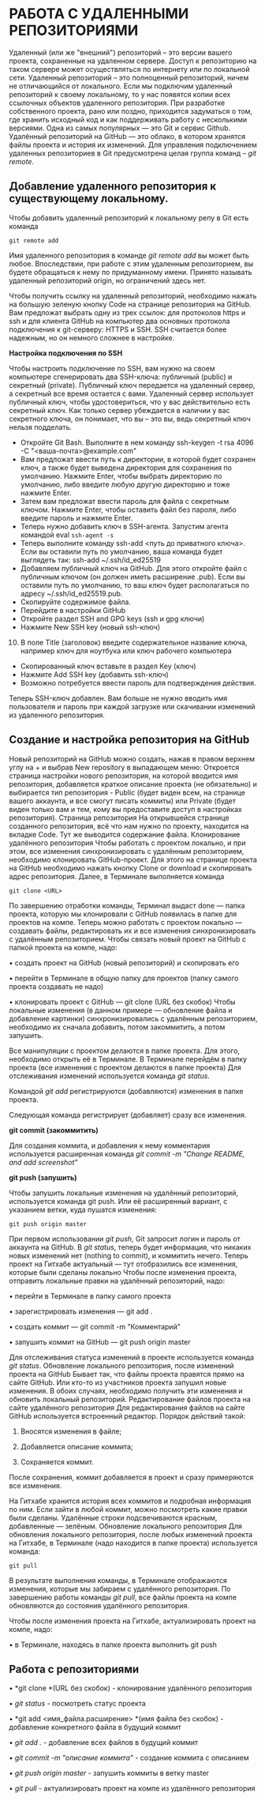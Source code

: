 # РАБОТА С УДАЛЕННЫМИ РЕПОЗИТОРИЯМИ

Удаленный (или же "внешний") репозиторий – это версии вашего проекта, сохраненные на удаленном сервере. Доступ к репозиторию на таком сервере может осуществляться по интернету или по локальной сети. Удаленный репозиторий – это  полноценный репозиторий, ничем не отличающийся от локального. Если мы подключим удаленный репозиторий к своему локальному, то у нас появятся копии всех ссылочных объектов удаленного репозитория. При разработке собственного проекта, рано или поздно, приходится задуматься о том, где хранить исходный код и как поддерживать работу с несколькими версиями. Одна из самых популярных — это Git и сервис Github. Удалённый репозиторий на GitHub — это облако, в котором хранятся файлы проекта и история их изменений. Для управления подключением удаленных репозиториев в Git предусмотрена целая группа команд – *git remote*. 

## Добавление удаленного репозитория к существующему локальному. 

Чтобы добавить удаленный репозиторий к локальному репу в Git есть команда 

```
git remote add
```

Имя удаленного репозитория в команде *git remote add* вы может быть любое. Впоследствии, при работе с этим удаленным репозиторием, вы будете обращаться к нему по придуманному имени. Принято называть удаленный репозиторий origin, но ограничений здесь нет.

Чтобы получить ссылку на удаленный репозиторий, необходимо нажать на большую зеленую кнопку Code на странице репозитория на GitHub. Вам предложат выбрать одну из трех ссылок: для протоколов https и ssh и для клиента GitHub на компьютер два основных протокола подключения к git-серверу: HTTPS и SSH. SSH считается более надежным, но он немного сложнее в настройке.

**Настройка подключения по SSH** 

Чтобы настроить подключение по SSH, вам нужно на своем компьютере сгенерировать два SSH-ключа: публичный (public) и секретный (private). Публичный ключ передается на удаленный сервер, а секретный все время остается с вами. Удаленный сервер использует публичный ключ, чтобы удостовериться, что у вас действительно есть секретный ключ. Как только сервер убеждается в наличии у вас секретного ключа, он понимает, что вы – это вы, ведь секретный ключ нельзя подделать.

* Откройте Git Bash.
Выполните в нем команду ssh-keygen -t rsa 4096 -C "<ваша-почта>@example.com"
* Вам предложат ввести путь к директории, в которой будет сохранен ключ, а также будет выведена директория для сохранения по умолчанию. Нажмите Enter, чтобы выбрать директорию по умолчанию, либо введите любую другую директорию и тоже нажмите Enter.
* Затем вам предложат ввести пароль для файла с секретным ключом. Нажмите Enter, чтобы оставить файл без пароля, либо введите пароль и нажмите Enter.
* Теперь нужно добавить ключ в SSH-агента. Запустим агента командой eval `ssh-agent -s`
* Теперь выполните команду ssh-add <путь до приватного ключа>. Если вы оставили путь по умолчанию, ваша команда будет выглядеть так: ssh-add ~/.ssh/id_ed25519
* Добавляем публичный ключ на GitHub. Для этого откройте файл с публичным ключом (он должен иметь расширение .pub). Если вы оставили путь по умолчанию, то ваш ключ будет располагаться по адресу ~/.ssh/id_ed25519.pub.
* Скопируйте содержимое файла.
* Перейдите в настройки GitHub
* Откройте раздел SSH and GPG keys (ssh и gpg ключи)
* Нажмите New SSH key (новый ssh-ключ)
10. В поле Title (заголовок) введите содержательное название ключа, например ключ для ноутбука или ключ рабочего компьютера
* Скопированный ключ вставьте в раздел Key (ключ)
* Нажмите Add SSH key (добавить ssh-ключ)
* Возможно потребуется ввести пароль для подтверждения действия.

Теперь SSH-ключ добавлен. Вам больше не нужно вводить имя пользователя и пароль при каждой загрузке или скачивании изменений из удаленного репозитория.

## Создание и настройка репозитория на GitHub

Новый репозиторий на GitHub можно создать, нажав в правом верхнем углу на + и выбрав New repository в выпадающем меню:
Откроется страница настройки нового репозитория, на которой вводится имя репозитория, добавляется краткое описание проекта (не обязательно) и выбирается тип репозитория  - Public (будет виден всем, на странице вашего аккаунта, и все смогут писать коммиты) или Private (будет виден только вам и тем, кому вы предоставите доступ в настройках репозитория).
Страница репозитория
На открывшейся странице созданного репозитория, всё что нам нужно по проекту, находится на вкладке Code. Тут же выводится содержание файла.
Клонирование удалённого репозитория
Чтобы работать с проектом локально, и при этом, все изменения синхронизировать с удалённым репозиторием, необходимо клонировать GitHub-проект.
Для этого на странице проекта на GitHub необходимо нажать кнопку Clone or download и скопировать адрес репозитория.
Далее, в Терминале выполняется команда 

```
git clone <URL>
```

По завершению отработки команды, Терминал выдаст done — папка проекта, которую мы клонировали с GitHub появилась в папке для проектов на компе. Теперь можно работать с проектом локально — создавать файлы, редактировать их и все изменения синхронизировать с удалённым репозиторием.
Чтобы связать новый проект на GitHub с папкой проекта на компе, надо:

•	создать проект на GitHub (новый репозиторий) и скопировать его <URL>

•	перейти в Терминале в общую папку для проектов (папку самого проекта создавать не надо)

•	клонировать проект с GitHub — git clone <URL> (URL без скобок)
Чтобы локальные изменения (в данном примере — обновление файла и добавление картинки) синхронизировались с удалённым репозиторием, необходимо их сначала добавить, потом закоммитить, а потом запушить.
 
Все манипуляции с проектом делаются в папке проекта. Для этого, необходимо открыть её в Терминале. В Терминале перейдём в папку проекта (все изменения с проектом делаются в папке проекта)
Для отслеживания изменений используется команда *git status*.

Командой *git add* регистрируются (добавляются) изменения в папке проекта. 

Следующая команда регистрирует (добавляет) сразу все изменения. 

**git commit (закоммитить)**

Для создания коммита, и добавления к нему комментария используется расширенная команда 
*git commit -m "Change README, and add screenshot"*

**git push (запушить)**

Чтобы запушить локальные изменения на удалённый репозиторий, используется команда git push. Или её расширенный вариант, с указанием ветки, куда пушатся изменения:

```
git push origin master

```

При первом использовании *git push*, Git запросит логин и пароль от аккаунта на GitHub. В *git status*, теперь будет информация, что никаких новых изменений нет (nothing to commit), и коммитить нечего.
Теперь проект на Гитхабе актуальный — тут отобразились все изменения, которые были сделаны локально
Чтобы после изменения проекта, отправить локальные правки на удалённый репозиторий, надо:

•	перейти в Терминале в папку самого проекта

•	зарегистрировать изменения — git add .

•	создать коммит — git commit -m "Комментарий"

•	запушить коммит на GitHub — git push origin master

Для отслеживания статуса изменений в проекте используется команда *git status*.
Обновление локального репозитория, после изменений проекта на GitHub
Бывает так, что файлы проекта правятся прямо на сайте GitHub. Или кто-то из участников проекта запушил новые изменения. В обоих случаях, необходимо получить эти изменения и обновить локальный репозиторий.
Редактирование файлов проекта на сайте удалённого репозитория
Для редактирования файлов на сайте GitHub используется встроенный редактор. Порядок действий такой:

1.	Вносятся изменения в файле;

2.	Добавляется описание коммита;

3.	Сохраняется коммит.

После сохранения, коммит добавляется в проект и сразу примеряются все изменения.

На Гитхабе хранится история всех коммитов и подробная информация по ним. Если зайти в любой коммит, можно посмотреть какие правки были сделаны. Удалённые строки подсвечиваются красным, добавленные — зелёным.
Обновление локального репозитория
Для обновления локального репозитория, после любых изменений проекта на Гитхабе, в Терминале (надо находится в папке проекта) используется команда:

```
git pull
```

В результате выполнения команды, в Терминале отображаются изменения, которые мы забираем с удалённого репозитория. По завершению работы команды *git pull*, все файлы проекта на компе обновляются до состояния удалённого репозитория.

Чтобы после изменения проекта на Гитхабе, актуализировать проект на компе, надо:

•	в Терминале, находясь в папке проекта выполнить git push


## Работа с репозиториями

•	*git clone <URL> *(URL без скобок) - клонирование удалённого репозитория

•	*git status* - посмотреть статус проекта

•	*git add <имя_файла.расширение> *(имя файла без скобок) - добавление конкретного файла в будущий коммит

•	*git add .* - добавление всех файлов в будущий коммит

•	*git commit -m "описание коммита"* - создание коммита с описанием

•	*git push origin master* - запушить коммиты в ветку master

•	*git pull* - актуализировать проект на компе из удалённого репозитория
